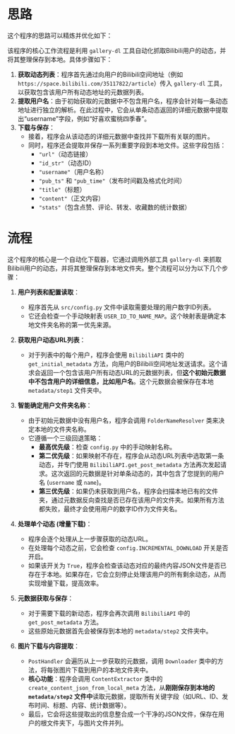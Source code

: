 # 思路
这个程序的思路可以精炼并优化如下：

该程序的核心工作流程是利用 `gallery-dl` 工具自动化抓取Bilibili用户的动态，并将其整理保存到本地。具体步骤如下：

1.  **获取动态列表**：程序首先通过向用户的Bilibili空间地址（例如 `https://space.bilibili.com/35117822/article`）传入 `gallery-dl` 工具，以获取包含该用户所有动态地址的元数据列表。
2.  **提取用户名**：由于初始获取的元数据中不包含用户名，程序会针对每一条动态地址进行独立的解析。在此过程中，它会从单条动态返回的详细元数据中提取出“username”字段，例如“好喜欢蜜桃四季春”。
3.  **下载与保存**：
    * 接着，程序会从该动态的详细元数据中查找并下载所有关联的图片。
    * 同时，程序还会提取并保存一系列重要字段到本地文件。这些字段包括：
        * `"url"`（动态链接）
        * `"id_str"`（动态ID）
        * `"username"`（用户名称）
        * `"pub_ts"` 和 `"pub_time"`（发布时间戳及格式化时间）
        * `"title"`（标题）
        * `"content"`（正文内容）
        * `"stats"`（包含点赞、评论、转发、收藏数的统计数据）

# 流程
这个程序的核心是一个自动化下载器，它通过调用外部工具 `gallery-dl` 来抓取Bilibili用户的动态，并将其整理保存到本地文件夹。整个流程可以分为以下几个步骤：

1.  **用户列表和配置读取**：
    * 程序首先从 `src/config.py` 文件中读取需要处理的用户数字ID列表。
    * 它还会检查一个手动映射表 `USER_ID_TO_NAME_MAP`。这个映射表是确定本地文件夹名称的第一优先来源。

2.  **获取用户动态URL列表**：
    * 对于列表中的每个用户，程序会使用 `BilibiliAPI` 类中的 `get_initial_metadata` 方法，向用户的Bilibili空间地址发送请求。这个请求会返回一个包含该用户所有动态URL的元数据列表，但**这个初始元数据中不包含用户的详细信息，比如用户名**。这个元数据会被保存在本地 `metadata/step1` 文件夹中。

3.  **智能确定用户文件夹名称**：
    * 由于初始元数据中没有用户名，程序会调用 `FolderNameResolver` 类来决定本地的文件夹名称。
    * 它遵循一个三级回退策略：
        * **最高优先级**：检查 `config.py` 中的手动映射名称。
        * **第二优先级**：如果映射不存在，程序会从动态URL列表中选取第一条动态，并专门使用 `BilibiliAPI.get_post_metadata` 方法再次发起请求。这次返回的元数据是针对单条动态的，其中包含了您提到的用户名 (`username` 或 `name`)。
        * **第三优先级**：如果仍未获取到用户名，程序会扫描本地已有的文件夹，通过元数据反向查找是否已存在该用户的文件夹。如果所有方法都失败，最终才会使用用户的数字ID作为文件夹名。

4.  **处理单个动态 (增量下载)**：
    * 程序会逐个处理从上一步骤获取的动态URL。
    * 在处理每个动态之前，它会检查 `config.INCREMENTAL_DOWNLOAD` 开关是否开启。
    * 如果该开关为 `True`，程序会检查该动态对应的最终内容JSON文件是否已存在于本地。如果存在，它会立刻停止处理该用户的所有剩余动态，从而实现增量下载，提高效率。

5.  **元数据获取与保存**：
    * 对于需要下载的新动态，程序会再次调用 `BilibiliAPI` 中的 `get_post_metadata` 方法。
    * 这些原始元数据首先会被保存到本地的 `metadata/step2` 文件夹中。

6.  **图片下载与内容提取**：
    * `PostHandler` 会遍历从上一步获取的元数据，调用 `Downloader` 类中的方法，将每张图片下载到用户的本地文件夹中。
    * **核心功能**：程序会调用 `ContentExtractor` 类中的 `create_content_json_from_local_meta` 方法，从**刚刚保存到本地的 `metadata/step2` 文件中**读取元数据，提取所有关键字段（如URL、ID、发布时间、标题、内容、统计数据等）。
    * 最后，它会将这些提取出的信息整合成一个干净的JSON文件，保存在用户的根文件夹下，与图片文件并列。